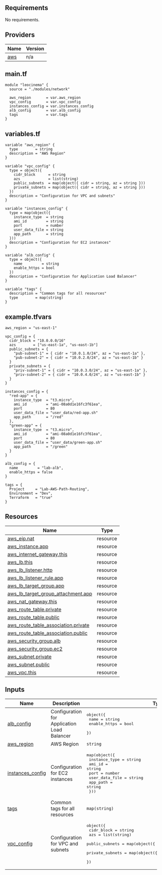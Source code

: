 ## Requirements

No requirements.

## Providers

| Name | Version |
|------|---------|
| <a name="provider_aws"></a> [aws](#provider\_aws) | n/a |

## main.tf

```hcl
module "leocinema" {
  source = "./modules/network"

  aws_region       = var.aws_region
  vpc_config       = var.vpc_config
  instances_config = var.instances_config
  alb_config       = var.alb_config
  tags             = var.tags
}
```

## variables.tf

```hcl
variable "aws_region" {
  type        = string
  description = "AWS Region"
}

variable "vpc_config" {
  type = object({
    cidr_block      = string
    azs             = list(string)
    public_subnets  = map(object({ cidr = string, az = string }))
    private_subnets = map(object({ cidr = string, az = string }))
  })
  description = "Configuration for VPC and subnets"
}

variable "instances_config" {
  type = map(object({
    instance_type  = string
    ami_id         = string
    port           = number
    user_data_file = string
    app_path       = string
  }))
  description = "Configuration for EC2 instances"
}

variable "alb_config" {
  type = object({
    name         = string
    enable_https = bool
  })
  description = "Configuration for Application Load Balancer"
}

variable "tags" {
  description = "Common tags for all resources"
  type        = map(string)
}
```

## example.tfvars

```hcl
aws_region = "us-east-1"

vpc_config = {
  cidr_block = "10.0.0.0/16"
  azs        = ["us-east-1a", "us-east-1b"]
  public_subnets = {
    "pub-subnet-1" = { cidr = "10.0.1.0/24", az = "us-east-1a" },
    "pub-subnet-2" = { cidr = "10.0.2.0/24", az = "us-east-1b" }
  }
  private_subnets = {
    "priv-subnet-1" = { cidr = "10.0.3.0/24", az = "us-east-1a" },
    "priv-subnet-2" = { cidr = "10.0.4.0/24", az = "us-east-1b" }
  }
}

instances_config = {
  "red-app" = {
    instance_type  = "t3.micro",
    ami_id         = "ami-08a0d1e16fc3f61ea",
    port           = 80
    user_data_file = "user_data/red-app.sh"
    app_path       = "/red"
  },
  "green-app" = {
    instance_type  = "t3.micro",
    ami_id         = "ami-08a0d1e16fc3f61ea",
    port           = 80
    user_data_file = "user_data/green-app.sh"
    app_path       = "/green"
  }
}

alb_config = {
  name         = "lab-alb",
  enable_https = false
}

tags = {
  Project     = "Lab-AWS-Path-Routing",
  Environment = "Dev",
  Terraform   = "true"
}
```

## Resources

| Name | Type |
|------|------|
| [aws_eip.nat](https://registry.terraform.io/providers/hashicorp/aws/latest/docs/resources/eip) | resource |
| [aws_instance.app](https://registry.terraform.io/providers/hashicorp/aws/latest/docs/resources/instance) | resource |
| [aws_internet_gateway.this](https://registry.terraform.io/providers/hashicorp/aws/latest/docs/resources/internet_gateway) | resource |
| [aws_lb.this](https://registry.terraform.io/providers/hashicorp/aws/latest/docs/resources/lb) | resource |
| [aws_lb_listener.http](https://registry.terraform.io/providers/hashicorp/aws/latest/docs/resources/lb_listener) | resource |
| [aws_lb_listener_rule.app](https://registry.terraform.io/providers/hashicorp/aws/latest/docs/resources/lb_listener_rule) | resource |
| [aws_lb_target_group.app](https://registry.terraform.io/providers/hashicorp/aws/latest/docs/resources/lb_target_group) | resource |
| [aws_lb_target_group_attachment.app](https://registry.terraform.io/providers/hashicorp/aws/latest/docs/resources/lb_target_group_attachment) | resource |
| [aws_nat_gateway.this](https://registry.terraform.io/providers/hashicorp/aws/latest/docs/resources/nat_gateway) | resource |
| [aws_route_table.private](https://registry.terraform.io/providers/hashicorp/aws/latest/docs/resources/route_table) | resource |
| [aws_route_table.public](https://registry.terraform.io/providers/hashicorp/aws/latest/docs/resources/route_table) | resource |
| [aws_route_table_association.private](https://registry.terraform.io/providers/hashicorp/aws/latest/docs/resources/route_table_association) | resource |
| [aws_route_table_association.public](https://registry.terraform.io/providers/hashicorp/aws/latest/docs/resources/route_table_association) | resource |
| [aws_security_group.alb](https://registry.terraform.io/providers/hashicorp/aws/latest/docs/resources/security_group) | resource |
| [aws_security_group.ec2](https://registry.terraform.io/providers/hashicorp/aws/latest/docs/resources/security_group) | resource |
| [aws_subnet.private](https://registry.terraform.io/providers/hashicorp/aws/latest/docs/resources/subnet) | resource |
| [aws_subnet.public](https://registry.terraform.io/providers/hashicorp/aws/latest/docs/resources/subnet) | resource |
| [aws_vpc.this](https://registry.terraform.io/providers/hashicorp/aws/latest/docs/resources/vpc) | resource |

## Inputs

| Name | Description | Type | Default | Required |
|------|-------------|------|---------|:--------:|
| <a name="input_alb_config"></a> [alb\_config](#input\_alb\_config) | Configuration for Application Load Balancer | <pre>object({<br/>    name         = string<br/>    enable_https = bool<br/>  })</pre> | n/a | yes |
| <a name="input_aws_region"></a> [aws\_region](#input\_aws\_region) | AWS Region | `string` | n/a | yes |
| <a name="input_instances_config"></a> [instances\_config](#input\_instances\_config) | Configuration for EC2 instances | <pre>map(object({<br/>    instance_type  = string<br/>    ami_id         = string<br/>    port           = number<br/>    user_data_file = string<br/>    app_path       = string<br/>  }))</pre> | n/a | yes |
| <a name="input_tags"></a> [tags](#input\_tags) | Common tags for all resources | `map(string)` | n/a | yes |
| <a name="input_vpc_config"></a> [vpc\_config](#input\_vpc\_config) | Configuration for VPC and subnets | <pre>object({<br/>    cidr_block      = string<br/>    azs             = list(string)<br/>    public_subnets  = map(object({ cidr = string, az = string }))<br/>    private_subnets = map(object({ cidr = string, az = string }))<br/>  })</pre> | n/a | yes |

